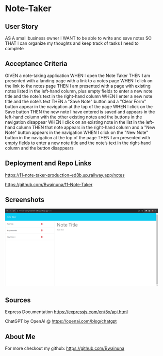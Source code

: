 # Note-Taker

## User Story

AS A small business owner
I WANT to be able to write and save notes
SO THAT I can organize my thoughts and keep track of tasks I need to complete

## Acceptance Criteria

GIVEN a note-taking application
WHEN I open the Note Taker
THEN I am presented with a landing page with a link to a notes page
WHEN I click on the link to the notes page
THEN I am presented with a page with existing notes listed in the left-hand column, plus empty fields to enter a new note title and the note’s text in the right-hand column
WHEN I enter a new note title and the note’s text
THEN a "Save Note" button and a "Clear Form" button appear in the navigation at the top of the page
WHEN I click on the Save button
THEN the new note I have entered is saved and appears in the left-hand column with the other existing notes and the buttons in the navigation disappear
WHEN I click on an existing note in the list in the left-hand column
THEN that note appears in the right-hand column and a "New Note" button appears in the navigation
WHEN I click on the "New Note" button in the navigation at the top of the page
THEN I am presented with empty fields to enter a new note title and the note’s text in the right-hand column and the button disappears


## Deployment and Repo Links

https://11-note-taker-production-ed8b.up.railway.app/notes

https://github.com/Bwainuna/11-Note-Taker

## Screenshots

![Notes Deployment Screenshot](<Images/Screenshot 2023-10-27 235057.png>)

## Sources

Express Documentation https://expressjs.com/en/5x/api.html

ChatGPT by OpenAI @ https://openai.com/blog/chatgpt

## About Me

For more checkout my github: https://github.com/Bwainuna
